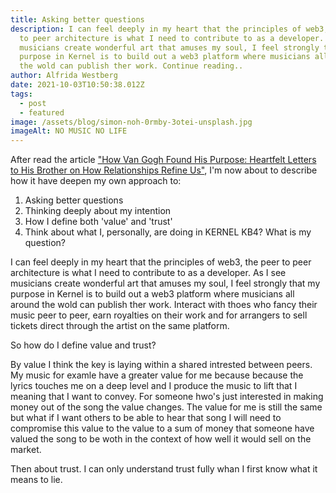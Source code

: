 ```yaml
---
title: Asking better questions
description: I can feel deeply in my heart that the principles of web3, the peer
  to peer architecture is what I need to contribute to as a developer. As I see
  musicians create wonderful art that amuses my soul, I feel strongly that my
  purpose in Kernel is to build out a web3 platform where musicians all around
  the wold can publish ther work. Continue reading..
author: Alfrida Westberg
date: 2021-10-03T10:50:38.012Z
tags:
  - post
  - featured
image: /assets/blog/simon-noh-0rmby-3otei-unsplash.jpg
imageAlt: NO MUSIC NO LIFE
---
```

After read the article ["How Van Gogh Found His Purpose: Heartfelt Letters to His Brother on How Relationships Refine Us"](https://www.brainpickings.org/2014/12/01/van-gogh-purpose-letter/), I'm now about to describe how it have deepen my own approach to:

1. Asking better questions
2. Thinking deeply about my intention
3. How I define both 'value' and 'trust'
4. Think about what I, personally, are doing in KERNEL KB4? What is my question?

I can feel deeply in my heart that the principles of web3, the peer to peer architecture is what I need to contribute to as a developer. As I see musicians create wonderful art that amuses my soul, I feel strongly that my purpose in Kernel is to build out a web3 platform where musicians all around the wold can publish ther work. Interact with thoes who fancy their music peer to peer, earn royalties on their work and for arrangers to sell tickets direct through the artist on the same platform.

So how do I define value and trust? 

By value I think the key is laying within a shared intrested between peers. My music for examle have a greater value for me because because the lyrics touches me on a deep level and I produce the music to lift that I meaning that I want to convey. For someone hwo's just interested in making money out of the song the value changes. The value for me is still the same but what if I want others to be able to hear that song I will need to compromise this value to the value to a sum of money that someone have valued the song to be woth in the context of how well it would sell on the market.

Then about trust. I can only understand trust fully whan I first know what it means to lie.